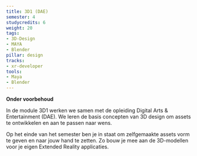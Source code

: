 ```yaml
---
title: 3D1 (DAE)
semester: 4
studycredits: 6
weight: 20
tags:
- 3D-Design 
- MAYA 
- Blender
pillar: design
tracks:
- xr-developer
tools: 
- Maya
- Blender
---
```


**Onder voorbehoud**

In de module 3D1 werken we samen met de opleiding Digital Arts & Entertainment (DAE).
We leren de basis concepten van 3D design om assets te ontwikkelen en aan te passen naar wens.

Op het einde van het semester ben je in staat om zelfgemaakte assets vorm te geven en naar jouw hand te zetten.
Zo bouw je mee aan de 3D-modellen voor je eigen Extended Reality applicaties.